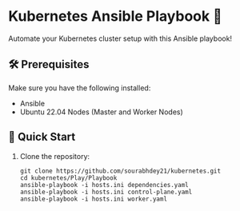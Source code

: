 # Kubernetes Ansible Playbook 🚀

Automate your Kubernetes cluster setup with this Ansible playbook!

## 🛠 Prerequisites

Make sure you have the following installed:

- Ansible 
- Ubuntu 22.04 Nodes (Master and Worker Nodes)

## 🚀 Quick Start

1. Clone the repository:
   ```
   git clone https://github.com/sourabhdey21/kubernetes.git
   cd kubernetes/Play/Playbook
   ansible-playbook -i hosts.ini dependencies.yaml
   ansible-playbook -i hosts.ini control-plane.yaml
   ansible-playbook -i hosts.ini worker.yaml
   ```

 
